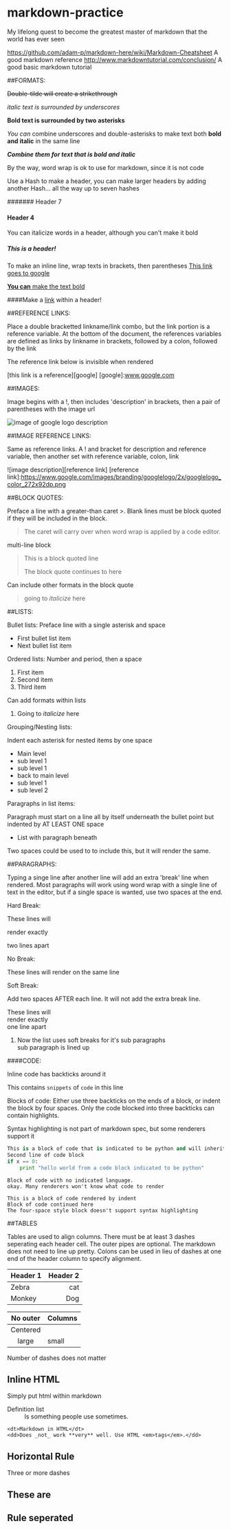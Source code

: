 # markdown-practice
My lifelong quest to become the greatest master of markdown that the world has ever seen


https://github.com/adam-p/markdown-here/wiki/Markdown-Cheatsheet
A good markdown reference
http://www.markdowntutorial.com/conclusion/
A good basic markdown tutorial

##FORMATS:

~~Double-tilde will create a strikethrough~~

_italic text is surrounded by underscores_

**Bold text is surrounded by two asterisks**

_You can_ combine underscores and double-asterisks to make text both **bold and italic** in the same line

**_Combine them for text that is bold and italic_**

By the way, word wrap is ok to use for markdown, since it is not code

Use a Hash to make a header, you can make larger headers by adding another Hash... all the way up to seven hashes

####### Header 7
#### Header 4

You can italicize words in a header, although you can't make it bold

##### This _is_ a header!

To make an inline line, wrap texts in brackets, then parentheses
[This link goes to google](www.google.com)

[**You can** make the text bold](www.google.com)

####Make a [link](www.google.com) within a header!

##REFERENCE LINKS:

Place a double bracketted linkname/link combo, but the link portion is a reference variable.
At the bottom of the document, the references variables are defined as links by linkname in brackets, followed by a colon, followed by the link

The reference link below is invisible when rendered

[this link is a reference][google]
[google]:www.google.com

##IMAGES:

Image begins with a !, then includes 'description' in brackets, then a pair of parentheses with the image url

![image of google logo description](https://www.google.com/images/branding/googlelogo/2x/googlelogo_color_272x92dp.png)

##IMAGE REFERENCE LINKS:

Same as reference links. A ! and bracket for description and reference variable, then another set with reference variable, colon, link

![image description][reference link]
[reference link]:https://www.google.com/images/branding/googlelogo/2x/googlelogo_color_272x92dp.png


##BLOCK QUOTES:

Preface a line with a greater-than caret >. Blank lines must be block quoted if they will be included in the block.

> The caret will carry over when word wrap is applied by a code editor.

multi-line block
> This is a block quoted line
>
> The block quote continues to here

Can include other formats in the block quote
> going to _italicize_ here


##LISTS:

Bullet lists: Preface line with a single asterisk and space

* First bullet list item
* Next bullet list item

Ordered lists: Number and period, then a space

1. First item
2. Second item
3. Third item

Can add formats within lists

1. Going to _italicize_ here

Grouping/Nesting lists:

Indent each asterisk for nested items by one space

* Main level
 * sub level 1
 * sub level 1
* back to main level
 * sub level 1
  * sub level 2

Paragraphs in list items:

Paragraph must start on a line all by itself underneath the bullet point but indented by AT LEAST ONE space

* List with paragraph beneath

 Two spaces could be used to to include this, but it will render the same.


##PARAGRAPHS:

Typing a singe line after another line will add an extra 'break' line when rendered. Most paragraphs will work using word wrap with a single line of text in the editor, but if a single space is wanted, use two spaces at the end.


Hard Break:

These lines will

render exactly

two lines apart


No Break:

These lines will
render on
the same line


Soft Break:

Add two spaces AFTER each line. It will not add the extra break line.

These lines will  
render exactly  
one line apart

1. Now the list uses soft breaks for it's sub paragraphs  
 sub paragraph is lined up


 ####CODE:

 Inline code has backticks around it

 This contains `snippets` of `code` in this line

Blocks of code:
Either use three backticks on the ends of a block, or indent the block by four spaces. Only the code blocked into three backticks can contain highlights.

Syntax highlighting is not part of markdown spec, but some renderers support it

```python
This is a block of code that is indicated to be python and will inherit the properties of python code
Second line of code block
if x == 0:
    print "hello world from a code block indicated to be python"
```

```
Block of code with no indicated language.
okay. Many renderers won't know what code to render
```

    This is a block of code rendered by indent
    Block of code continued here
    The four-space style block doesn't support syntax highlighting

##TABLES

Tables are used to align columns. There must be at least 3 dashes seperating each header cell. The outer pipes are optional. The markdown does not need to line up pretty. Colons can be used in lieu of dashes at one end of the header column to specify alignment.

|Header 1| Header 2|
|--------|--------:|
| Zebra| cat|
| Monkey|Dog|

No outer|Columns
:---:|---
Centered|
large|small

Number of dashes does not matter


## Inline HTML

Simply put html within markdown

<dl>
    <dt>Definition list</dt>
    <dd>Is something people use sometimes.</dd>

    <dt>Markdown in HTML</dt>
    <dd>Does _not_ work **very** well. Use HTML <em>tags</em>.</dd>
</dl>


## Horizontal Rule

Three or more dashes

These are
---
Rule seperated
---
